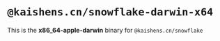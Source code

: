 # `@kaishens.cn/snowflake-darwin-x64`

This is the **x86_64-apple-darwin** binary for `@kaishens.cn/snowflake`
